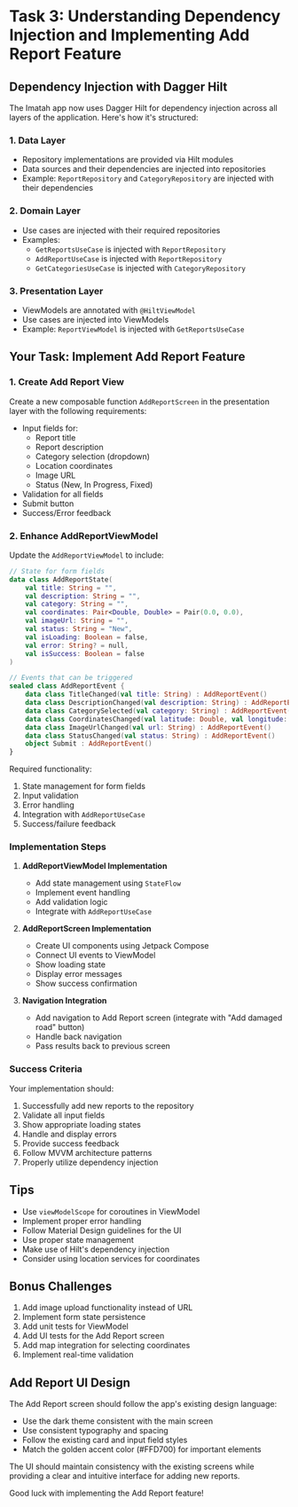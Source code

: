 # Task 3: Understanding Dependency Injection and Implementing Add Report Feature

## Dependency Injection with Dagger Hilt

The Imatah app now uses Dagger Hilt for dependency injection across all layers of the application. Here's how it's structured:

### 1. Data Layer
- Repository implementations are provided via Hilt modules
- Data sources and their dependencies are injected into repositories
- Example: `ReportRepository` and `CategoryRepository` are injected with their dependencies

### 2. Domain Layer
- Use cases are injected with their required repositories
- Examples:
  - `GetReportsUseCase` is injected with `ReportRepository`
  - `AddReportUseCase` is injected with `ReportRepository`
  - `GetCategoriesUseCase` is injected with `CategoryRepository`

### 3. Presentation Layer
- ViewModels are annotated with `@HiltViewModel`
- Use cases are injected into ViewModels
- Example: `ReportViewModel` is injected with `GetReportsUseCase`

## Your Task: Implement Add Report Feature

### 1. Create Add Report View
Create a new composable function `AddReportScreen` in the presentation layer with the following requirements:

- Input fields for:
  - Report title
  - Report description
  - Category selection (dropdown)
  - Location coordinates
  - Image URL
  - Status (New, In Progress, Fixed)
- Validation for all fields
- Submit button
- Success/Error feedback

### 2. Enhance AddReportViewModel

Update the `AddReportViewModel` to include:

```kotlin
// State for form fields
data class AddReportState(
    val title: String = "",
    val description: String = "",
    val category: String = "",
    val coordinates: Pair<Double, Double> = Pair(0.0, 0.0),
    val imageUrl: String = "",
    val status: String = "New",
    val isLoading: Boolean = false,
    val error: String? = null,
    val isSuccess: Boolean = false
)

// Events that can be triggered
sealed class AddReportEvent {
    data class TitleChanged(val title: String) : AddReportEvent()
    data class DescriptionChanged(val description: String) : AddReportEvent()
    data class CategorySelected(val category: String) : AddReportEvent()
    data class CoordinatesChanged(val latitude: Double, val longitude: Double) : AddReportEvent()
    data class ImageUrlChanged(val url: String) : AddReportEvent()
    data class StatusChanged(val status: String) : AddReportEvent()
    object Submit : AddReportEvent()
}
```

Required functionality:
1. State management for form fields
2. Input validation
3. Error handling
4. Integration with `AddReportUseCase`
5. Success/failure feedback

### Implementation Steps

1. **AddReportViewModel Implementation**
   - Add state management using `StateFlow`
   - Implement event handling
   - Add validation logic
   - Integrate with `AddReportUseCase`

2. **AddReportScreen Implementation**
   - Create UI components using Jetpack Compose
   - Connect UI events to ViewModel
   - Show loading state
   - Display error messages
   - Show success confirmation

3. **Navigation Integration**
   - Add navigation to Add Report screen (integrate with "Add damaged road" button)
   - Handle back navigation
   - Pass results back to previous screen

### Success Criteria

Your implementation should:
1. Successfully add new reports to the repository
2. Validate all input fields
3. Show appropriate loading states
4. Handle and display errors
5. Provide success feedback
6. Follow MVVM architecture patterns
7. Properly utilize dependency injection

## Tips
- Use `viewModelScope` for coroutines in ViewModel
- Implement proper error handling
- Follow Material Design guidelines for the UI
- Use proper state management
- Make use of Hilt's dependency injection
- Consider using location services for coordinates

## Bonus Challenges
1. Add image upload functionality instead of URL
2. Implement form state persistence
3. Add unit tests for ViewModel
4. Add UI tests for the Add Report screen
5. Add map integration for selecting coordinates
6. Implement real-time validation

## Add Report UI Design

The Add Report screen should follow the app's existing design language:
- Use the dark theme consistent with the main screen
- Use consistent typography and spacing
- Follow the existing card and input field styles
- Match the golden accent color (#FFD700) for important elements

The UI should maintain consistency with the existing screens while providing a clear and intuitive interface for adding new reports.

Good luck with implementing the Add Report feature!

